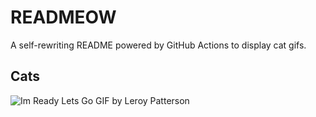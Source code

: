# READMEOW

A self-rewriting README powered by GitHub Actions to display cat gifs.

## Cats

![Im Ready Lets Go GIF by Leroy Patterson](https://media4.giphy.com/media/CjmvTCZf2U3p09Cn0h/200.gif?cid=9acd02davhwvwmqwywq63405oum0ik9706kliazgvnuuq3ad&ep=v1_gifs_search&rid=200.gif&ct=g)
